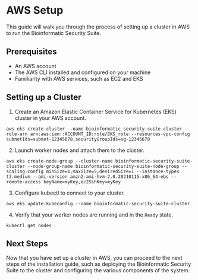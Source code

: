 # AWS Setup

This guide will walk you through the process of setting up a cluster in AWS to run the Bioinformatic Security Suite.

## Prerequisites

- An AWS account
- The AWS CLI installed and configured on your machine
- Familiarity with AWS services, such as EC2 and EKS

## Setting up a Cluster

1. Create an Amazon Elastic Container Service for Kubernetes (EKS) cluster in your AWS account. 

```
aws eks create-cluster --name bioinformatic-security-suite-cluster --role-arn arn:aws:iam::ACCOUNT_ID:role/EKS_role --resources-vpc-config subnetIds=subnet-12345678,securityGroupIds=sg-12345678
```
2. Launch worker nodes and attach them to the cluster.
```
aws eks create-node-group --cluster-name bioinformatic-security-suite-cluster --node-group-name bioinformatic-security-suite-node-group --scaling-config minSize=1,maxSize=5,desiredSize=1 --instance-types t3.medium --ami-version amzn2-ami-hvm-2.0.20210115-x86_64-ebs --remote-access keyName=myKey,ec2SshKey=myKey
```
3. Configure kubectl to connect to your cluster.
```
aws eks update-kubeconfig --name bioinformatic-security-suite-cluster
```
4. Verify that your worker nodes are running and in the `Ready` state.
```
kubectl get nodes
```

## Next Steps

Now that you have set up a cluster in AWS, you can proceed to the next steps of the installation guide, such as deploying the Bioinformatic Security Suite to the cluster and configuring the various components of the system.
